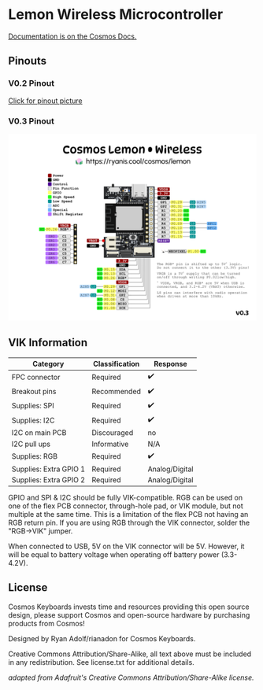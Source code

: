 # Lemon Wireless Microcontroller

[Documentation is on the Cosmos Docs.](https://ryanis.cool/cosmos/docs/pcbs/lemon-wireless/)

## Pinouts

### V0.2 Pinout

[Click for pinout picture](./lemon-pcb-wireless-pinout-v02.png)

### V0.3 Pinout

![Pinout picture](./lemon-pcb-wireless-pinout-v03.png)

## VIK Information

| Category                 | Classification          | Response           |
| -----------------------  | ----------------------- | ------------------ |
| FPC connector            | Required                | :heavy_check_mark: |
| Breakout pins            | Recommended             | :heavy_check_mark: |
| Supplies: SPI            | Required                | :heavy_check_mark: |
| Supplies: I2C            | Required                | :heavy_check_mark: |
| I2C on main PCB          | Discouraged             | no                 |
| I2C pull ups             | Informative             | N/A                |
| Supplies: RGB            | Required                | :heavy_check_mark: |
| Supplies: Extra GPIO 1   | Required                | Analog/Digital     |
| Supplies: Extra GPIO 2   | Required                | Analog/Digital     |

GPIO and SPI & I2C should be fully VIK-compatible. RGB can be used on one of the flex PCB connector, through-hole pad, or VIK module, but not multiple at the same time. This is a limitation of the flex PCB not having an RGB return pin. If you are using RGB through the VIK connector, solder the "RGB->VIK" jumper.

When connected to USB, 5V on the VIK connector will be 5V. However, it will be equal to battery voltage when operating off battery power (3.3-4.2V).

## License

Cosmos Keyboards invests time and resources providing this open source design, please support Cosmos and open-source hardware by purchasing products from Cosmos!

Designed by Ryan Adolf/rianadon for Cosmos Keyboards.

Creative Commons Attribution/Share-Alike, all text above must be included in any redistribution. See license.txt for additional details.

*adapted from Adafruit's Creative Commons Attribution/Share-Alike license.*
